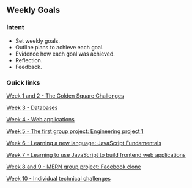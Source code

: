 ## Weekly Goals

### Intent

- Set weekly goals.
- Outline plans to achieve each goal.
- Evidence how each goal was achieved.
- Reflection.
- Feedback.

### Quick links

[Week 1 and 2 - The Golden Square Challenges](https://github.com/AUTOMCAS/learning_journey/blob/main/progress_tracker/week_1_and_2.md)

[Week 3 - Databases](https://github.com/AUTOMCAS/learning_journey/blob/main/progress_tracker/week_3.md)

[Week 4 - Web applications](https://github.com/AUTOMCAS/learning_journey/blob/main/progress_tracker/week_4.md)

[Week 5 - The first group project: Engineering project 1](https://github.com/AUTOMCAS/learning_journey/blob/main/progress_tracker/week_5.md)

[Week 6 - Learning a new language: JavaScript Fundamentals](https://github.com/AUTOMCAS/learning_journey/blob/main/progress_tracker/week_6.md)

[Week 7 - Learning to use JavaScript to build frontend web applications](https://github.com/AUTOMCAS/learning_journey/blob/main/progress_tracker/week_7.md)

[Week 8 and 9 - MERN group project: Facebook clone](https://github.com/AUTOMCAS/learning_journey/blob/main/progress_tracker/week_8_and_9.md)

[Week 10 - Individual technical challenges](https://github.com/AUTOMCAS/learning_journey/blob/main/progress_tracker/week_10.md)
